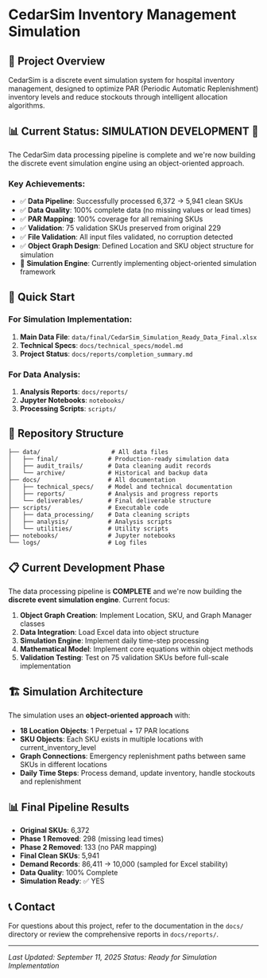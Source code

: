 # CedarSim Inventory Management Simulation

## 🎯 Project Overview

CedarSim is a discrete event simulation system for hospital inventory management, designed to optimize PAR (Periodic Automatic Replenishment) inventory levels and reduce stockouts through intelligent allocation algorithms.

## 📊 Current Status: **SIMULATION DEVELOPMENT** 🚀

The CedarSim data processing pipeline is complete and we're now building the discrete event simulation engine using an object-oriented approach.

### Key Achievements:
- ✅ **Data Pipeline**: Successfully processed 6,372 → 5,941 clean SKUs
- ✅ **Data Quality**: 100% complete data (no missing values or lead times)
- ✅ **PAR Mapping**: 100% coverage for all remaining SKUs
- ✅ **Validation**: 75 validation SKUs preserved from original 229
- ✅ **File Validation**: All input files validated, no corruption detected
- ✅ **Object Graph Design**: Defined Location and SKU object structure for simulation
- 🚧 **Simulation Engine**: Currently implementing object-oriented simulation framework

## 🚀 Quick Start

### For Simulation Implementation:
1. **Main Data File**: `data/final/CedarSim_Simulation_Ready_Data_Final.xlsx`
2. **Technical Specs**: `docs/technical_specs/model.md`
3. **Project Status**: `docs/reports/completion_summary.md`

### For Data Analysis:
1. **Analysis Reports**: `docs/reports/`
2. **Jupyter Notebooks**: `notebooks/`
3. **Processing Scripts**: `scripts/`

## 📁 Repository Structure

```
├── data/                    # All data files
│   ├── final/              # Production-ready simulation data
│   ├── audit_trails/       # Data cleaning audit records
│   └── archive/            # Historical and backup data
├── docs/                   # All documentation
│   ├── technical_specs/    # Model and technical documentation
│   ├── reports/            # Analysis and progress reports
│   └── deliverables/       # Final deliverable structure
├── scripts/                # Executable code
│   ├── data_processing/    # Data cleaning scripts
│   ├── analysis/           # Analysis scripts
│   └── utilities/          # Utility scripts
├── notebooks/              # Jupyter notebooks
└── logs/                   # Log files
```

## 📋 Current Development Phase

The data processing pipeline is **COMPLETE** and we're now building the **discrete event simulation engine**. Current focus:

1. **Object Graph Creation**: Implement Location, SKU, and Graph Manager classes
2. **Data Integration**: Load Excel data into object structure  
3. **Simulation Engine**: Implement daily time-step processing
4. **Mathematical Model**: Implement core equations within object methods
5. **Validation Testing**: Test on 75 validation SKUs before full-scale implementation

## 🏗️ Simulation Architecture

The simulation uses an **object-oriented approach** with:

- **18 Location Objects**: 1 Perpetual + 17 PAR locations
- **SKU Objects**: Each SKU exists in multiple locations with current_inventory_level
- **Graph Connections**: Emergency replenishment paths between same SKUs in different locations
- **Daily Time Steps**: Process demand, update inventory, handle stockouts and replenishment

## 📊 Final Pipeline Results

- **Original SKUs**: 6,372
- **Phase 1 Removed**: 298 (missing lead times)
- **Phase 2 Removed**: 133 (no PAR mapping)  
- **Final Clean SKUs**: 5,941
- **Demand Records**: 86,411 → 10,000 (sampled for Excel stability)
- **Data Quality**: 100% Complete
- **Simulation Ready**: ✅ YES

## 📞 Contact

For questions about this project, refer to the documentation in the `docs/` directory or review the comprehensive reports in `docs/reports/`.

---
*Last Updated: September 11, 2025*
*Status: Ready for Simulation Implementation*

